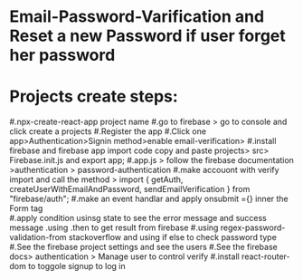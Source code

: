 # Email-Password-Varification and Reset a new Password if user forget her password
# Projects create steps:
#.npx-create-react-app project name 
#.go to firebase > go to console and click create a projects
#.Register the app
#.Click one  app>Authentication>Signin method>enable email-verification>
#.install firebase and firebase app import code copy and paste projects> src> Firebase.init.js and export app;
#.app.js > follow the firebase documentation >authentication > password-authentication 
#.make accouont with verify import and call the method > import { getAuth, createUserWithEmailAndPassword, sendEmailVerification } from "firebase/auth";
#.make an event handlar and apply onsubmit ={} inner the Form tag  
#.apply condition usinsg state to see the error message and success message .using .then to get result from firebase 
#.using regex-password-validation-from stackoverflow and using if else to check password type 
#.See the firebase project settings and see the  users 
#.See the firebase docs> authentication > Manage user to control verify 
#.install react-router-dom to toggole signup to log in 

